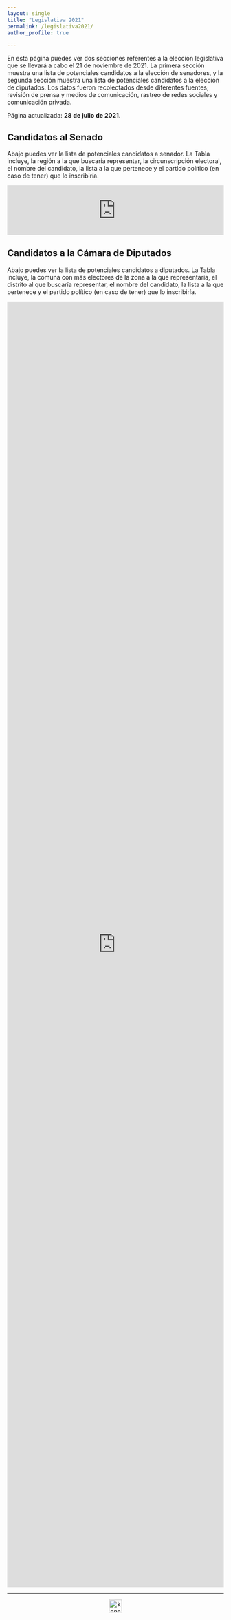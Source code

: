 ```yaml
---
layout: single
title: "Legislativa 2021"
permalink: /legislativa2021/
author_profile: true

---
```



En esta página puedes ver dos secciones referentes a la elección legislativa que se llevará a cabo el 21 de noviembre de 2021. La primera sección muestra una lista de potenciales candidatos a la elección de senadores, y la segunda sección muestra una lista de potenciales candidatos a la elección de diputados. Los datos fueron recolectados desde diferentes fuentes; revisión de prensa y medios de comunicación, rastreo de redes sociales y comunicación privada.

Página actualizada: **28 de julio de 2021**.


## Candidatos al Senado

Abajo puedes ver la lista de potenciales candidatos a senador. La Tabla incluye, la región a la que buscaría representar, la circunscripción electoral, el nombre del candidato, la lista a la que pertenece y el partido político (en caso de tener) que lo inscribiría.

<iframe title="" aria-label="table" id="datawrapper-chart-wvqX0" src="https://datawrapper.dwcdn.net/wvqX0/1/" scrolling="no" frameborder="0" style="width: 0; min-width: 100% !important; border: none;" height="116"></iframe><script type="text/javascript">!function(){"use strict";window.addEventListener("message",(function(e){if(void 0!==e.data["datawrapper-height"]){var t=document.querySelectorAll("iframe");for(var a in e.data["datawrapper-height"])for(var r=0;r<t.length;r++){if(t[r].contentWindow===e.source)t[r].style.height=e.data["datawrapper-height"][a]+"px"}}}))}();
</script>


## Candidatos a la Cámara de Diputados

Abajo puedes ver la lista de potenciales candidatos a diputados. La Tabla incluye, la comuna con más electores de la zona a la que representaría, el distrito al que buscaría representar, el nombre del candidato, la lista a la que pertenece y el partido político (en caso de tener) que lo inscribiría.

<iframe title="" aria-label="table" id="datawrapper-chart-QbX0b" src="https://datawrapper.dwcdn.net/QbX0b/30/" scrolling="no" frameborder="0" style="width: 0; min-width: 100% !important; border: none;" height="2988"></iframe><script type="text/javascript">!function(){"use strict";window.addEventListener("message",(function(e){if(void 0!==e.data["datawrapper-height"]){var t=document.querySelectorAll("iframe");for(var a in e.data["datawrapper-height"])for(var r=0;r<t.length;r++){if(t[r].contentWindow===e.source)t[r].style.height=e.data["datawrapper-height"][a]+"px"}}}))}();
</script>

---

<!-- NES -->
<style>
.aligncenter {
    text-align: center;
}
</style>
<p class="aligncenter">
    <img src="/images/nes.png" width="30" height="30" alt="konami" />
</p>

<!-- Favicon -->
<link rel="apple-touch-icon" sizes="180x180" href="/apple-touch-icon.png">
<link rel="icon" type="image/png" sizes="32x32" href="/favicon-32x32.png">
<link rel="icon" type="image/png" sizes="16x16" href="/favicon-16x16.png">
<link rel="manifest" href="/site.webmanifest">
<link rel="mask-icon" href="/safari-pinned-tab.svg" color="#5bbad5">
<meta name="msapplication-TileColor" content="#b91d47">
<meta name="theme-color" content="#ffffff">
